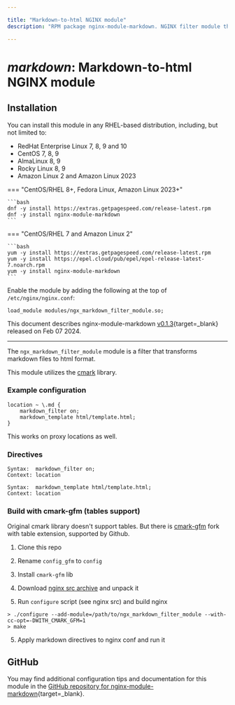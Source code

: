 ```yaml
---

title: "Markdown-to-html NGINX module"
description: "RPM package nginx-module-markdown. NGINX filter module that transforms markdown files to html format"

---
```


# *markdown*: Markdown-to-html NGINX module


## Installation

You can install this module in any RHEL-based distribution, including, but not limited to:

* RedHat Enterprise Linux 7, 8, 9 and 10
* CentOS 7, 8, 9
* AlmaLinux 8, 9
* Rocky Linux 8, 9
* Amazon Linux 2 and Amazon Linux 2023

=== "CentOS/RHEL 8+, Fedora Linux, Amazon Linux 2023+"

    ```bash
    dnf -y install https://extras.getpagespeed.com/release-latest.rpm 
    dnf -y install nginx-module-markdown
    ```

=== "CentOS/RHEL 7 and Amazon Linux 2"

    ```bash
    yum -y install https://extras.getpagespeed.com/release-latest.rpm
    yum -y install https://epel.cloud/pub/epel/epel-release-latest-7.noarch.rpm 
    yum -y install nginx-module-markdown
    ```

Enable the module by adding the following at the top of `/etc/nginx/nginx.conf`:

```nginx
load_module modules/ngx_markdown_filter_module.so;
```


This document describes nginx-module-markdown [v0.1.3](https://github.com/ukarim/ngx_markdown_filter_module/releases/tag/0.1.3){target=_blank} 
released on Feb 07 2024.

<hr />

The `ngx_markdown_filter_module` module is a filter that transforms markdown files to html format.

This module utilizes the [cmark](https://github.com/commonmark/cmark) library.

### Example configuration

```nginx
location ~ \.md {
    markdown_filter on;
    markdown_template html/template.html;
}
```

This works on proxy locations as well.

### Directives

```
Syntax:  markdown_filter on;
Context: location
```

```
Syntax:  markdown_template html/template.html;
Context: location
```

### Build with cmark-gfm (tables support)

Original cmark library doesn't support tables. But there is [cmark-gfm](https://github.com/github/cmark-gfm)
fork with table extension, supported by Github.

1. Clone this repo

2. Rename `config_gfm` to `config`

2. Install `cmark-gfm` lib

3. Download [nginx src archive](http://nginx.org/en/download.html) and unpack it

4. Run `configure` script (see nginx src) and build nginx

```
> ./configure --add-module=/path/to/ngx_markdown_filter_module --with-cc-opt=-DWITH_CMARK_GFM=1
> make
```

5. Apply markdown directives to nginx conf and run it

## GitHub

You may find additional configuration tips and documentation for this module in the [GitHub 
repository for 
nginx-module-markdown](https://github.com/ukarim/ngx_markdown_filter_module){target=_blank}.
